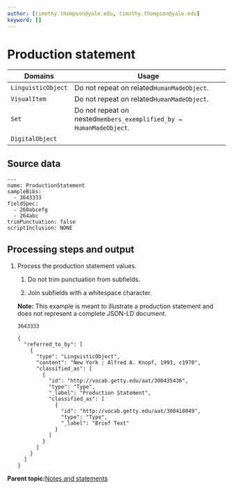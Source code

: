 ```yaml
---
author: [timothy.thompson@yale.edu, timothy.thompson@yale.edu]
keyword: []
---
```


# Production statement

|Domains|Usage|
|-------|-----|
|`LinguisticObject`|Do not repeat on related`HumanMadeObject`.|
|`VisualItem`|Do not repeat on related`HumanMadeObject`.|
|`Set`|Do not repeat on nested`members_exemplified_by → HumanMadeObject`.|
|`DigitalObject`| |

## Source data

```
---
name: ProductionStatement
sampleBibs:
  - 3643333
fieldSpec:
  - 260abcefg
  - 264abc
trimPunctuation: false
scriptInclusion: NONE
```

## Processing steps and output

1.  Process the production statement values.

    1.  Do not trim punctuation from subfields.

    2.  Join subfields with a whitespace character.

    **Note:** This example is meant to illustrate a production statement and does not represent a complete JSON-LD document.

    `3643333`

    ```
    {
      "referred_to_by": [
        {
          "type": "LinguisticObject",
          "content": "New York : Alfred A. Knopf, 1993, c1970",
          "classified_as": [
            {
              "id": "http://vocab.getty.edu/aat/300435436",
              "type": "Type",
              "_label": "Production Statement",
              "classified_as": [
                {
                  "id": "http://vocab.getty.edu/aat/300418049",
                  "type": "Type",
                  "_label": "Brief Text"
                }
              ]
            }
          ]
        }
      ]
    }
    ```


**Parent topic:**[Notes and statements](../../concepts/notes_and_statements.md)

